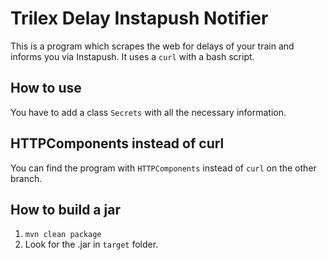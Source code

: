 # Trilex Delay Instapush Notifier

This is a program which scrapes the web for delays of your train and informs you via Instapush. It uses a `curl` with a bash script.

## How to use
You have to add a class `Secrets` with all the necessary information.

## HTTPComponents instead of curl
You can find the program with `HTTPComponents` instead of `curl` on the other branch.

## How to build a jar
1. `mvn clean package`
2. Look for the .jar in `target` folder.

